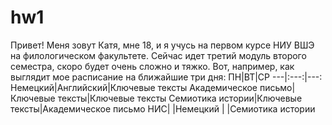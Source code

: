 # hw1
Привет! Меня зовут Катя, мне 18, и я учусь на первом курсе НИУ ВШЭ на филологическом факультете. Сейчас идет третий модуль второго семестра, скоро будет очень сложно и тяжко. Вот, например, как выглядит мое расписание на ближайшие три дня:
ПН|ВТ|СР
---|:---:|---:
Немецкий|Английский|Ключевые тексты
Академическое письмо|Ключевые тексты|Ключевые тексты
Семиотика истории|Ключевые тексты|Академическое письмо
НИС| |Немецкий
 | |Семиотика истории
